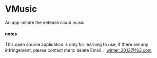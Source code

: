 # VMusic
An app imitate the netease cloud music

#### notes
This open source application is only for learning to use, if there are any infringement, please contact me to delete
Email： <winter_2013@163.com>
